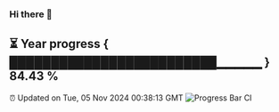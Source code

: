 ### Hi there 👋
⏳ Year progress { █████████████████████████▁▁▁▁▁ } 84.43 %
---
⏰ Updated on Tue, 05 Nov 2024 00:38:13 GMT
![Progress Bar CI](https://github.com/Moyi321/Moyi321/workflows/Progress%20Bar%20CI/badge.svg)
